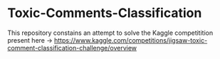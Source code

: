 # Toxic-Comments-Classification
This repository constains an attempt to solve the Kaggle competitition present here -> https://www.kaggle.com/competitions/jigsaw-toxic-comment-classification-challenge/overview 
